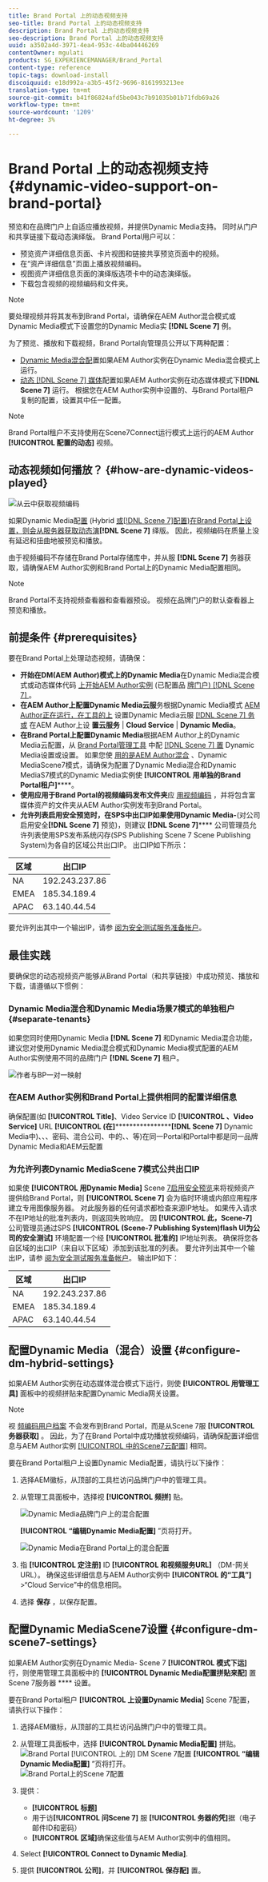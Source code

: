 ```yaml
---
title: Brand Portal 上的动态视频支持
seo-title: Brand Portal 上的动态视频支持
description: Brand Portal 上的动态视频支持
seo-description: Brand Portal 上的动态视频支持
uuid: a3502a4d-3971-4ea4-953c-44ba04446269
contentOwner: mgulati
products: SG_EXPERIENCEMANAGER/Brand_Portal
content-type: reference
topic-tags: download-install
discoiquuid: e18d992a-a3b5-45f2-9696-8161993213ee
translation-type: tm+mt
source-git-commit: b41f86824afd5be043c7b91035b01b71fdb69a26
workflow-type: tm+mt
source-wordcount: '1209'
ht-degree: 3%

---
```



# Brand Portal 上的动态视频支持 {#dynamic-video-support-on-brand-portal}

预览和在品牌门户上自适应播放视频，并提供Dynamic Media支持。 同时从门户和共享链接下载动态演绎版。
Brand Portal用户可以：

* 预览资产详细信息页面、卡片视图和链接共享预览页面中的视频。
* 在“资产详细信息”页面上播放视频编码。
* 视图资产详细信息页面的演绎版选项卡中的动态演绎版。
* 下载包含视频的视频编码和文件夹。

>[!NOTE]
>
>要处理视频并将其发布到Brand Portal，请确保在AEM Author混合模式或Dynamic Media模式下设置您的Dynamic Media实 **[!DNL Scene 7]** 例。

为了预览、播放和下载视频，Brand Portal向管理员公开以下两种配置：

* [Dynamic Media混合配](#configure-dm-hybrid-settings)置如果AEM Author实例在Dynamic Media混合模式上运行。
* [动态 [!DNL Scene 7] 媒体](#configure-dm-scene7-settings)配置如果AEM Author实例在动态媒体模式下&#x200B;**[!DNL Scene 7]** 运行。
根据您在AEM Author实例中设置的、与Brand Portal租户复制的配置，设置其中任一配置。

>[!NOTE]
>
>Brand Portal租户不支持使用在Scene7Connect运行模式上运行的AEM Author **[!UICONTROL 配置的动态]** 视频。

## 动态视频如何播放？ {#how-are-dynamic-videos-played}

![从云中获取视频编码](assets/VideoEncodes.png)

如果Dynamic Media配[置](../using/dynamic-video-brand-portal.md#configure-dm-hybrid-settings) (Hybrid [或[!DNL Scene 7]配置)在Brand Portal上设置，则会从服务器获取动态演](../using/dynamic-video-brand-portal.md#configure-dm-scene7-settings)**[!DNL Scene 7]** 绎版。 因此，视频编码在质量上没有延迟和扭曲地被预览和播放。

由于视频编码不存储在Brand Portal存储库中，并从服 **[!DNL Scene 7]** 务器获取，请确保AEM Author实例和Brand Portal上的Dynamic Media配置相同。

>[!NOTE]
>
>Brand Portal不支持视频查看器和查看器预设。 视频在品牌门户的默认查看器上预览和播放。

## 前提条件 {#prerequisites}

要在Brand Portal上处理动态视频，请确保：

* **开始在DM(AEM Author)模式上的Dynamic Media**&#x200B;在Dynamic Media混合模式或动态媒体代码 [上开始AEM Author实例](https://helpx.adobe.com/experience-manager/6-5/assets/using/config-dynamic.html#EnablingDynamicMedia) (已配置品 [牌门户) [!DNL Scene 7] ](https://helpx.adobe.com/experience-manager/6-5/assets/using/config-dms7.html#EnablingDynamicMediainScene7mode)。
* **在AEM Author上配置Dynamic Media云服**&#x200B;务根据Dynamic Media模式 [AEM Author正在运行，在工具的上](https://helpx.adobe.com/experience-manager/6-5/assets/using/config-dynamic.html#ConfiguringDynamicMediaCloudServices) 设置Dynamic Media云服 [[!DNL Scene 7] 务或](https://helpx.adobe.com/experience-manager/6-5/assets/using/config-dms7.html#ConfiguringDynamicMediaCloudServices) 在AEM Author上设 **置云服务** | **Cloud Service** | **Dynamic Media**。
* **在Brand Portal上配置Dynamic Media**&#x200B;根据AEM Author上的Dynamic Media云配置，从 [Brand Portal管理工具](#configure-dm-hybrid-settings) 中配 [[!DNL Scene 7] 置](#configure-dm-scene7-settings) Dynamic Media设置或设置。
如果您使 [用的是AEM Author混合](#separate-tenants) 、Dynamic MediaScene7模式，请确保为配置了Dynamic Media混合和Dynamic MediaS7模式的Dynamic Media实例使 **[!UICONTROL 用单独的Brand Portal租户]******。
* **使用应用于Brand Portal的视频编码发布文件夹**&#x200B;应 [用视频编码](https://helpx.adobe.com/experience-manager/6-5/assets/using/video-profiles.html) ，并将包含富媒体资产的文件夹从AEM Author实例发布到Brand Portal。
* **允许列表启用安全预览时，在SPS中出口IP如果使用Dynamic Media-**(对公司启用安全&#x200B;**[!DNL Scene 7]** 预览)，则建议 [](https://docs.adobe.com/content/help/en/dynamic-media-classic/using/upload-publish/testing-assets-making-them-public.html)**[!DNL Scene 7]**[](https://docs.adobe.com/content/help/en/dynamic-media-classic/using/upload-publish/testing-assets-making-them-public.html#testing-the-secure-testing-service)**** 公司管理员允许列表使用SPS发布系统闪存(SPS Publishing Scene 7 Scene Publishing System)为各自的区域公共出口IP。
出口IP如下所示：

| **区域** | **出口IP** |
|--- |--- |
| NA | 192.243.237.86 |
| EMEA | 185.34.189.4 |
| APAC | 63.140.44.54 |

要允许列出其中一个输出IP，请参 [阅为安全测试服务准备帐户](https://docs.adobe.com/content/help/en/dynamic-media-classic/using/upload-publish/testing-assets-making-them-public.html#testing-the-secure-testing-service)。

## 最佳实践

要确保您的动态视频资产能够从Brand Portal（和共享链接）中成功预览、播放和下载，请遵循以下惯例：

### Dynamic Media混合和Dynamic Media场景7模式的单独租户 {#separate-tenants}

如果您同时使用Dynamic Media **[!DNL Scene 7]** 和Dynamic Media混合功能，建议您对使用Dynamic Media混合模式和Dynamic Media模式配置的AEM Author实例使用不同的品牌门户 **[!DNL Scene 7]** 租户。<br />

![作者与BP一对一映射](assets/BPDynamicMedia.png)

### 在AEM Author实例和Brand Portal上提供相同的配置详细信息

确保配置(如 **[!UICONTROL Title]**、Video Service ID **[!UICONTROL 、Video Service]** URL **[!UICONTROL (在]************************[!DNL Scene 7]****** Dynamic Media中)、、、密码、混合公司、中的、、等)在同一Portal和Portal中都是同一品牌Dynamic Media和AEM云配置

### 为允许列表Dynamic MediaScene 7模式公共出口IP

如果使 **[!UICONTROL 用Dynamic Media]** Scene [7启用安全预览](https://docs.adobe.com/content/help/en/dynamic-media-classic/using/upload-publish/testing-assets-making-them-public.html)来将视频资产提供给Brand Portal，则 **[!UICONTROL Scene 7]** 会为临时环境或内部应用程序建立专用图像服务器。 对此服务器的任何请求都检查来源IP地址。 如果传入请求不在IP地址的批准列表内，则返回失败响应。
因 **[!UICONTROL 此，Scene-7]** 公司管理员通过SPS **[!UICONTROL (Scene-7 Publishing System)flash UI为公司的安全测试]** 环境配置一个经 **[!UICONTROL 批准的]** IP地址列表。 确保将您各自区域的出口IP（来自以下区域）添加到该批准的列表。
要允许列出其中一个输出IP，请参 [阅为安全测试服务准备帐户](https://docs.adobe.com/content/help/en/dynamic-media-classic/using/upload-publish/testing-assets-making-them-public.html#testing-the-secure-testing-service)。
输出IP如下：

| **区域** | **出口IP** |
|--- |--- |
| NA | 192.243.237.86 |
| EMEA | 185.34.189.4 |
| APAC | 63.140.44.54 |

## 配置Dynamic Media（混合）设置 {#configure-dm-hybrid-settings}

如果AEM Author实例在动态媒体混合模式下运行，则使 **[!UICONTROL 用管理工具]** 面板中的视频拼贴来配置Dynamic Media网关设置。

>[!NOTE]
>
>视 [频编码用户档案](https://helpx.adobe.com/experience-manager/6-5/assets/using/video-profiles.html) 不会发布到Brand Portal，而是从Scene 7服 **[!UICONTROL 务器获取]** 。 因此，为了在Brand Portal中成功播放视频编码，请确保配置详细信息与AEM Author实例 [[!UICONTROL 中的Scene7云配置]](https://helpx.adobe.com/experience-manager/6-5/assets/using/config-dms7.html#ConfiguringDynamicMediaCloudServices) 相同。

要在Brand Portal租户上设置Dynamic Media配置，请执行以下操作：

1. 选择AEM徽标，从顶部的工具栏访问品牌门户中的管理工具。
1. 从管理工具面板中，选择视 **[!UICONTROL 频拼]** 贴。

   ![Dynamic Media品牌门户上的混合配置](assets/DMHybrid-Video.png)

   **[!UICONTROL “编辑Dynamic Media配置]** ”页将打开。

   ![Dynamic Media在Brand Portal上的混合配置](assets/edit-dynamic-media-config.png)

1. 指 **[!UICONTROL 定注册]** ID **[!UICONTROL 和视频服务URL]** （DM-网关URL）。 确保这些详细信息与AEM Author实例中 **[!UICONTROL 的“工具”]** >“Cloud Service”中的信息相同。
1. 选择 **保存** ，以保存配置。

## 配置Dynamic MediaScene7设置 {#configure-dm-scene7-settings}

如果AEM Author实例在Dynamic Media- Scene 7 **[!UICONTROL 模式下运]** 行，则使用管理工具面板中的 **[!UICONTROL Dynamic Media配置拼贴来配]** 置Scene 7服务器 **** 设置。

要在Brand Portal租户 **[!UICONTROL 上设置Dynamic Media]** Scene 7配置，请执行以下操作：

1. 选择AEM徽标，从顶部的工具栏访问品牌门户中的管理工具。

2. 从管理工具面板中，选择 **[!UICONTROL Dynamic Media配置]** 拼贴。<br />
   ![Brand Portal [!UICONTROL 上的] DM Scene 7配置](assets/DMS7-Tile.png)
   **[!UICONTROL “编辑Dynamic Media配置]** ”页将打开。<br />
   ![Brand Portal上的Scene 7配置](assets/S7Config.png)

3. 提供：
   * **[!UICONTROL 标题]**
   * 用于访&#x200B;**[!UICONTROL 问Scene 7]** 服 **[!UICONTROL 务器的凭]**&#x200B;据（电子邮件ID和密码）
   * **[!UICONTROL 区域]**&#x200B;确保这些值与AEM Author实例中的值相同。

4. Select **[!UICONTROL Connect to Dynamic Media]**.

5. 提供 **[!UICONTROL 公司]**，并 **[!UICONTROL 保存配]** 置。
